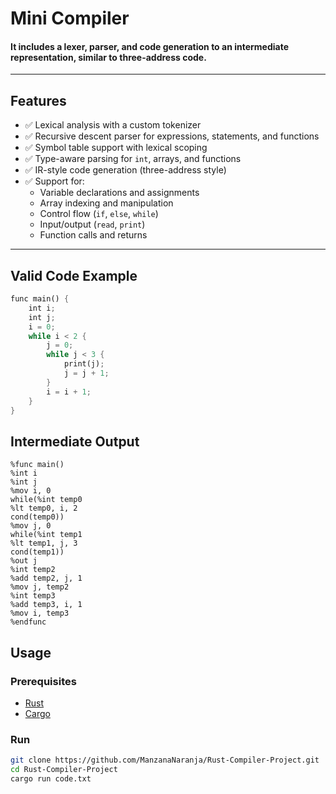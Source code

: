# Mini Compiler

#### It includes a **lexer**, **parser**, and **code generation** to an intermediate representation, similar to three-address code. 
---

## Features

- ✅ Lexical analysis with a custom tokenizer  
- ✅ Recursive descent parser for expressions, statements, and functions  
- ✅ Symbol table support with lexical scoping  
- ✅ Type-aware parsing for `int`, arrays, and functions  
- ✅ IR-style code generation (three-address style)  
- ✅ Support for:
  - Variable declarations and assignments  
  - Array indexing and manipulation  
  - Control flow (`if`, `else`, `while`)  
  - Input/output (`read`, `print`)  
  - Function calls and returns  
---

## Valid Code Example

```rust
func main() {
    int i;
    int j;
    i = 0;
    while i < 2 {
        j = 0;
        while j < 3 {
            print(j);
            j = j + 1;
        }
        i = i + 1;
    }
}

```

## Intermediate Output
```
%func main()
%int i
%int j
%mov i, 0
while(%int temp0
%lt temp0, i, 2
cond(temp0))
%mov j, 0
while(%int temp1
%lt temp1, j, 3
cond(temp1))
%out j
%int temp2
%add temp2, j, 1
%mov j, temp2
%int temp3
%add temp3, i, 1
%mov i, temp3
%endfunc
```

## Usage

### Prerequisites

- [Rust](https://www.rust-lang.org/tools/install)
- [Cargo](https://doc.rust-lang.org/cargo/)

### Run

```bash
git clone https://github.com/ManzanaNaranja/Rust-Compiler-Project.git
cd Rust-Compiler-Project
cargo run code.txt
